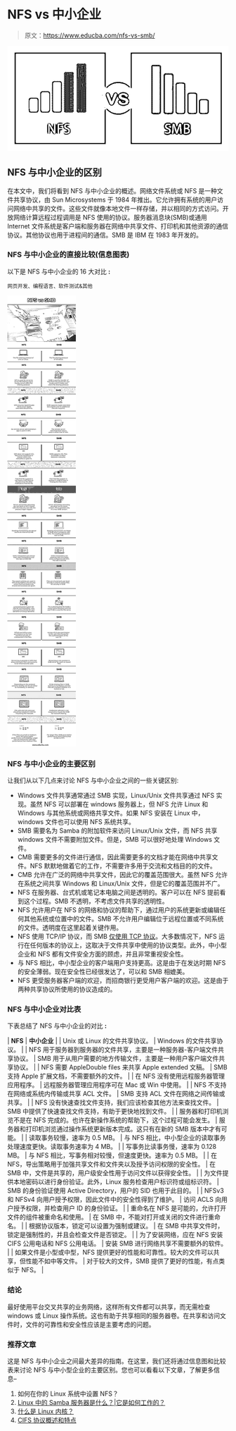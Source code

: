 # NFS vs 中小企业

> 原文：<https://www.educba.com/nfs-vs-smb/>

![NFS-vs-SMB](img/ad81a558c8ca1dc01aceb05a120c66b6.png)



## NFS 与中小企业的区别

在本文中，我们将看到 NFS 与中小企业的概述。网络文件系统或 NFS 是一种文件共享协议，由 Sun Microsystems 于 1984 年推出。它允许拥有系统的用户访问网络中共享的文件。这些文件就像本地文件一样存储，并以相同的方式访问。开放网络计算远程过程调用是 NFS 使用的协议。服务器消息块(SMB)或通用 Internet 文件系统是客户端和服务器在网络中共享文件、打印机和其他资源的通信协议。其他协议也用于进程间的通信。SMB 是 IBM 在 1983 年开发的。

### NFS 与中小企业的直接比较(信息图表)

以下是 NFS 与中小企业的 16 大对比 **:**

<small>网页开发、编程语言、软件测试&其他</small>

![NFS-vs-SMB-info](img/6d403499838a28a5817f7e1b079cbeef.png)



### NFS 与中小企业的主要区别

让我们从以下几点来讨论 NFS 与中小企业之间的一些关键区别:

*   Windows 文件共享通常通过 SMB 实现，Linux/Unix 文件共享通过 NFS 实现。虽然 NFS 可以部署在 windows 服务器上，但 NFS 允许 Linux 和 Windows 与其他系统或网络共享文件。如果 NFS 安装在 Linux 中，windows 文件也可以使用 NFS 系统共享。
*   SMB 需要名为 Samba 的附加软件来访问 Linux/Unix 文件，而 NFS 共享 windows 文件不需要附加文件。但是，SMB 可以很好地处理 Windows 文件。
*   CMB 需要更多的文件进行通信，因此需要更多的文档才能在网络中共享文件。NFS 默默地做着它的工作，不需要许多用于交流和文档目的的文件。
*   CMB 允许在广泛的网络中共享文件，因此它的覆盖范围很大。虽然 NFS 允许在系统之间共享 Windows 和 Linux/Unix 文件，但是它的覆盖范围并不广。
*   NFS 在服务器、台式机或笔记本电脑之间是透明的。客户可以在 NFS 提前看到这个过程。SMB 不透明，不考虑文件共享的透明性。
*   NFS 允许用户在 NFS 的网络和协议的帮助下，通过用户的系统更新或编辑任何其他系统或位置中的文件。SMB 不允许用户编辑位于远程位置或不同系统的文件。透明度在这里起着关键作用。
*   NFS 使用 TCP/IP 协议，而 SMB [仅使用 TCP 协议](https://www.educba.com/what-is-tcp-protocol/)。大多数情况下，NFS 运行在任何版本的协议上，这取决于文件共享中使用的协议类型。此外，中小型企业和 NFS 都有文件安全方面的顾虑，并且非常重视安全性。
*   与 NFS 相比，中小型企业的客户端用户支持更高。这是由于在发达时期 NFS 的安全薄弱。现在安全性已经很发达了，可以和 SMB 相媲美。
*   NFS 更受服务器客户端的欢迎，而招商银行更受用户客户端的欢迎。这是由于两种共享协议所使用的协议造成的。

### NFS 与中小企业对比表

下表总结了 NFS 与中小企业的对比 **:**

| **NFS** | **中小企业** |
| Unix 或 Linux 的文件共享协议。 | Windows 的文件共享协议。 |
| NFS 用于服务器到服务器的文件共享，主要是一种服务器-客户端文件共享协议。 | SMB 用于从用户需要的地方传输文件，主要是一种用户客户端文件共享协议。 |
| NFS 需要 AppleDouble files 来共享 Apple extended 文稿。 | SMB 支持 Apple 扩展文档，不需要额外的文件。 |
| 在 NFS 没有使用远程服务器管理应用程序。 | 远程服务器管理应用程序可在 Mac 或 Win 中使用。 |
| NFS 不支持在网络或系统内传输或共享 ACL 文件。 | SMB 支持 ACL 文件在网络之间传输或共享。 |
| NFS 没有快速查找文件支持，我们应该检查其他方法来查找文件。 | SMB 中提供了快速查找文件支持，有助于更快地找到文件。 |
| 服务器和打印机浏览不是在 NFS 完成的。也许在新操作系统的帮助下，这个过程可能会发生。 | 服务器和打印机浏览通过操作系统更新版本完成。这只有在新的 SMB 版本中才有可能。 |
| 读取事务较慢，速率为 0.5 MB。 | 与 NFS 相比，中小型企业的读取事务处理速度更快。读取事务速率为 4 MB。 |
| 写事务比读事务慢，速率为 0.128 MB。 | 与 NFS 相比，写事务相对较慢，但速度更快。速率为 0.5 MB。 |
| 在 NFS，导出策略用于加强共享文件和文件夹以及授予访问权限的安全性。 | 在 SMB 中，文件是共享的，用户级安全性用于访问文件以获得安全性。 |
| 为文件提供本地密码以进行身份验证。此外，Linux 服务检查用户标识符或组标识符。 | SMB 的身份验证使用 Active Directory，用户的 SID 也用于此目的。 |
| NFSv3 和 NFSv4 向用户授予权限，因此文件中的安全性得到了维护。 | 访问 ACLS 向用户授予权限，并检查用户 ID 的身份验证。 |
| 重命名在 NFS 是可能的，允许打开文件的组件被重命名和使用。 | 在 SMB 中，不能对打开或关闭的文件进行重命名。 |
| 根据协议版本，锁定可以设置为强制或建议。 | 在 SMB 中共享文件时，锁定是强制性的，并且会检查文件是否锁定。 |
| 为了安装网络，应在 NFS 安装 CIFS 公用电话和 NFS 公用电话。 | 安装 SMB 进行网络共享不需要额外的软件。 |
| 如果文件是小型或中型，NFS 提供更好的性能和可靠性。较大的文件可以共享，但性能不如中等文件。 | 对于较大的文件，SMB 提供了更好的性能，有点类似于 NFS。 |

### 结论

最好使用平台交叉共享的业务网络，这样所有文件都可以共享，而无需检查 windows 或 Linux 操作系统。这也有助于共享相同的服务器卷。在共享和访问文件时，文件的可靠性和安全性应该是主要考虑的问题。

### 推荐文章

这是 NFS 与中小企业之间最大差异的指南。在这里，我们还将通过信息图和比较表来讨论 NFS 与中小型企业的主要区别。您也可以看看以下文章，了解更多信息–

1.  如何在你的 Linux 系统中设置 NFS？
2.  [Linux 中的 Samba 服务器是什么？|它是如何工作的？](https://www.educba.com/samba-server-in-linux/)
3.  [什么是 Linux 内核？](https://www.educba.com/what-is-linux/)
4.  [CIFS 协议概述和特点](https://www.educba.com/cifs-protocol/)





